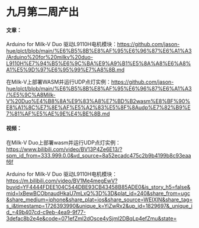 # 九月第二周产出
#### 文章：

Arduino for Milk-V Duo 驱动L9110H电机模块：https://github.com/jason-hue/plct/blob/main/%E6%B5%8B%E8%AF%95%E6%96%87%E6%A1%A3/Arduino%20for%20milkv%20duo-L9110H%E7%94%B5%E6%9C%BA%E9%A9%B1%E5%8A%A8%E6%A8%A1%E5%9D%97%E6%95%99%E7%A8%8B.md

在Milk-V上部署WASM并运行UDP点灯实例：https://github.com/jason-hue/plct/blob/main/%E6%B5%8B%E8%AF%95%E6%96%87%E6%A1%A3/%E5%9C%A8Milk-V%20Duo%E4%B8%8A%E9%83%A8%E7%BD%B2wasm%E8%BF%90%E8%A1%8C%E7%8E%AF%E5%A2%83%E5%8F%8Audp%E7%82%B9%E7%81%AF%E5%AE%9E%E4%BE%8B.md

#### 视频：

在Milk-V Duo上部署wasm并运行UDP点灯实例：https://www.bilibili.com/video/BV13P4Ze6E13/?spm_id_from=333.999.0.0&vd_source=8a52ecadc475c2b9b4199b8c93eaaf6f

Arduino for Milk-V Duo 驱动L9110H电机模块： https://m.bilibili.com/video/BV1Me4megEwV?buvid=YF4444FDEE104C544DBE93CB43458B85ADE0&is_story_h5=false&mid=lxBewBCObnaudHkaU7mLxQ%3D%3D&plat_id=240&share_from=ugc&share_medium=iphone&share_plat=ios&share_source=WEIXIN&share_tag=s_i&timestamp=1726393990&unique_k=YiZwRx2&up_id=1829697&_unique_id_=49b407cd-c9eb-4ea9-9f77-3defac8b2e4e&code=071efZml2dOsce4ySjml2DBqLp4efZmu&state=